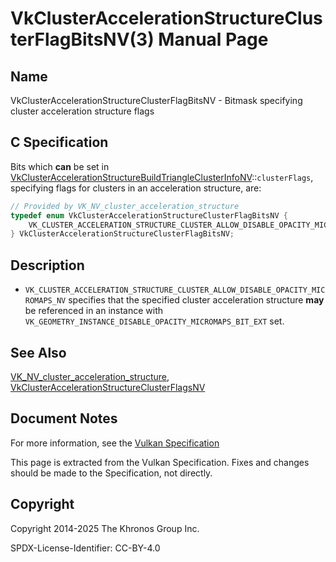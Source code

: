 # VkClusterAccelerationStructureClusterFlagBitsNV(3) Manual Page

## Name

VkClusterAccelerationStructureClusterFlagBitsNV - Bitmask specifying cluster acceleration structure flags



## [](#_c_specification)C Specification

Bits which **can** be set in [VkClusterAccelerationStructureBuildTriangleClusterInfoNV](https://registry.khronos.org/vulkan/specs/latest/man/html/VkClusterAccelerationStructureBuildTriangleClusterInfoNV.html)::`clusterFlags`, specifying flags for clusters in an acceleration structure, are:

```c++
// Provided by VK_NV_cluster_acceleration_structure
typedef enum VkClusterAccelerationStructureClusterFlagBitsNV {
    VK_CLUSTER_ACCELERATION_STRUCTURE_CLUSTER_ALLOW_DISABLE_OPACITY_MICROMAPS_NV = 0x00000001,
} VkClusterAccelerationStructureClusterFlagBitsNV;
```

## [](#_description)Description

- `VK_CLUSTER_ACCELERATION_STRUCTURE_CLUSTER_ALLOW_DISABLE_OPACITY_MICROMAPS_NV` specifies that the specified cluster acceleration structure **may** be referenced in an instance with `VK_GEOMETRY_INSTANCE_DISABLE_OPACITY_MICROMAPS_BIT_EXT` set.

## [](#_see_also)See Also

[VK\_NV\_cluster\_acceleration\_structure](https://registry.khronos.org/vulkan/specs/latest/man/html/VK_NV_cluster_acceleration_structure.html), [VkClusterAccelerationStructureClusterFlagsNV](https://registry.khronos.org/vulkan/specs/latest/man/html/VkClusterAccelerationStructureClusterFlagsNV.html)

## [](#_document_notes)Document Notes

For more information, see the [Vulkan Specification](https://registry.khronos.org/vulkan/specs/latest/html/vkspec.html#VkClusterAccelerationStructureClusterFlagBitsNV)

This page is extracted from the Vulkan Specification. Fixes and changes should be made to the Specification, not directly.

## [](#_copyright)Copyright

Copyright 2014-2025 The Khronos Group Inc.

SPDX-License-Identifier: CC-BY-4.0